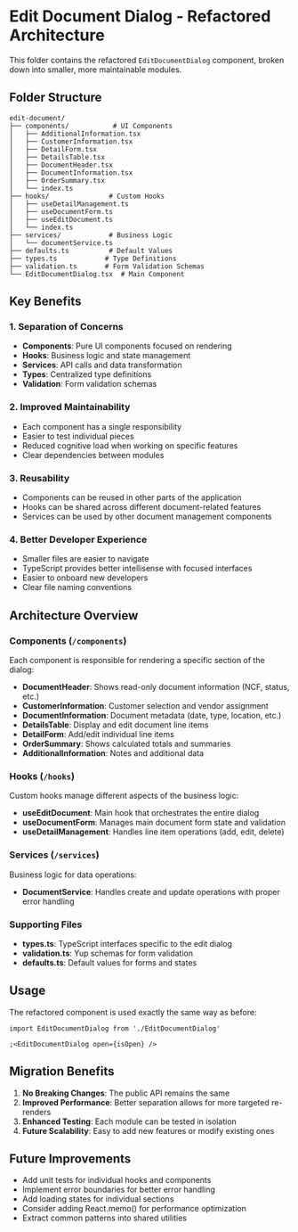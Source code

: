 # Edit Document Dialog - Refactored Architecture

This folder contains the refactored `EditDocumentDialog` component, broken down into smaller, more maintainable modules.

## Folder Structure

```
edit-document/
├── components/           # UI Components
│   ├── AdditionalInformation.tsx
│   ├── CustomerInformation.tsx
│   ├── DetailForm.tsx
│   ├── DetailsTable.tsx
│   ├── DocumentHeader.tsx
│   ├── DocumentInformation.tsx
│   ├── OrderSummary.tsx
│   └── index.ts
├── hooks/               # Custom Hooks
│   ├── useDetailManagement.ts
│   ├── useDocumentForm.ts
│   ├── useEditDocument.ts
│   └── index.ts
├── services/            # Business Logic
│   └── documentService.ts
├── defaults.ts          # Default Values
├── types.ts            # Type Definitions
├── validation.ts       # Form Validation Schemas
└── EditDocumentDialog.tsx  # Main Component
```

## Key Benefits

### 1. **Separation of Concerns**

- **Components**: Pure UI components focused on rendering
- **Hooks**: Business logic and state management
- **Services**: API calls and data transformation
- **Types**: Centralized type definitions
- **Validation**: Form validation schemas

### 2. **Improved Maintainability**

- Each component has a single responsibility
- Easier to test individual pieces
- Reduced cognitive load when working on specific features
- Clear dependencies between modules

### 3. **Reusability**

- Components can be reused in other parts of the application
- Hooks can be shared across different document-related features
- Services can be used by other document management components

### 4. **Better Developer Experience**

- Smaller files are easier to navigate
- TypeScript provides better intellisense with focused interfaces
- Easier to onboard new developers
- Clear file naming conventions

## Architecture Overview

### Components (`/components`)

Each component is responsible for rendering a specific section of the dialog:

- **DocumentHeader**: Shows read-only document information (NCF, status, etc.)
- **CustomerInformation**: Customer selection and vendor assignment
- **DocumentInformation**: Document metadata (date, type, location, etc.)
- **DetailsTable**: Display and edit document line items
- **DetailForm**: Add/edit individual line items
- **OrderSummary**: Shows calculated totals and summaries
- **AdditionalInformation**: Notes and additional data

### Hooks (`/hooks`)

Custom hooks manage different aspects of the business logic:

- **useEditDocument**: Main hook that orchestrates the entire dialog
- **useDocumentForm**: Manages main document form state and validation
- **useDetailManagement**: Handles line item operations (add, edit, delete)

### Services (`/services`)

Business logic for data operations:

- **DocumentService**: Handles create and update operations with proper error handling

### Supporting Files

- **types.ts**: TypeScript interfaces specific to the edit dialog
- **validation.ts**: Yup schemas for form validation
- **defaults.ts**: Default values for forms and states

## Usage

The refactored component is used exactly the same way as before:

```tsx
import EditDocumentDialog from './EditDocumentDialog'

;<EditDocumentDialog open={isOpen} />
```

## Migration Benefits

1. **No Breaking Changes**: The public API remains the same
2. **Improved Performance**: Better separation allows for more targeted re-renders
3. **Enhanced Testing**: Each module can be tested in isolation
4. **Future Scalability**: Easy to add new features or modify existing ones

## Future Improvements

- Add unit tests for individual hooks and components
- Implement error boundaries for better error handling
- Add loading states for individual sections
- Consider adding React.memo() for performance optimization
- Extract common patterns into shared utilities
